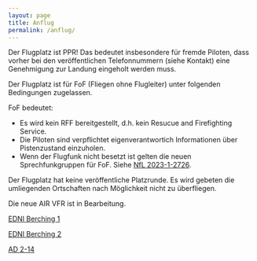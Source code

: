 ```yaml
---
layout: page
title: Anflug
permalink: /anflug/
---
```

Der Flugplatz ist PPR! Das bedeutet insbesondere für fremde Piloten, dass vorher bei den veröffentlichen Telefonnummern (siehe Kontakt) 
eine Genehmigung zur Landung eingeholt werden muss.

Der Flugplatz ist für FoF (Fliegen ohne Flugleiter) unter folgenden Bedingungen zugelassen.

FoF bedeutet:
- Es wird kein RFF bereitgestellt, d.h. kein Resucue and Firefighting Service.
- Die Piloten sind verpflichtet eigenverantwortich Informationen über Pistenzustand einzuholen.
- Wenn der Flugfunk nicht besetzt ist gelten die neuen Sprechfunkgruppen für FoF. Siehe 
<a href="https://www.baf.bund.de/SharedDocs/Downloads/DE/Publikationen_BAF/NfL/NfL_2023-1-2726_Sprechfunk.pdf" target="_blank">NfL 
2023-1-2726</a>.

Der Flugplatz hat keine veröffentliche Platzrunde.
Es wird gebeten die umliegenden Ortschaften nach Möglichkeit nicht zu überfliegen.

Die neue AIR VFR ist in Bearbeitung.

<a href="https://aip.dfs.de/BasicVFR/pages/P001AF.html" target="_blank">EDNI Berching 1</a>

<a href="https://aip.dfs.de/BasicVFR/pages/P001B0.html" target="_blank">EDNI Berching 2</a>

<a href="https://aip.dfs.de/BasicVFR/pages/P000E9.html" target="_blank">AD 2-14</a>

